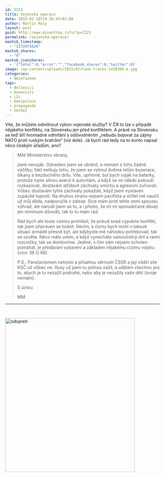 ```yaml
---
id: 2223
title: Vojenská operace
date: 2015-02-16T19:36:55+01:00
author: Martin Malý
layout: post
guid: http://www.misantrop.info/?p=2223
permalink: /vojenska-operace/
mashsb_timestamp:
  - "1572971626"
mashsb_shares:
  - "0"
mashsb_jsonshares:
  - '{"total":0,"error":"","facebook_shares":0,"twitter":0}'
image: /wp-content/uploads/2015/02/tank-tracks-1430300-m.jpg
categories:
  - Nezařazené
tags:
  - Bolševici
  - Komunisti
  - Lži
  - manipulace
  - propaganda
  - Verbež
---
```

Víte, že můžete odmítnout výkon vojenské služby? V ČR to lze v případě nějakého konfliktu, na Slovensku jen před konfliktem. A právě na Slovensku se teď šíří hromadné odmítání s odůvodněním &#8222;nebudu bojovat za zájmy NATO proti ruským bratrům&#8220; (viz dole). Já bych rád tedy na to konto napsal něco českým úřadům, ano?

<!--more-->

> Milé Ministerstvo obrany,
> 
> jsem nevoják. Odvedení jsem se ubránil, a nemám z toho žádné výčitky; fakt nelituju toho, že jsem se vyhnul dvěma letům buzerace, šikany a bezduchého drilu. Víte, upřímně, byl bych voják na baterky, protože trpím silnou averzí k autoritám, a když se mi někdo pokouší rozkazovat, dostávám střídavě záchvaty smíchu a agresivní zuřivosti. Vůbec dostávám tyhle záchvaty pokaždé, když jsem vystaven zupácké tuposti. Na druhou stranu nejsem pacifista a střílet mě naučil už můj děda, nadporučík v záloze. Sice mám proti téhle zemi spoustu výhrad, ale narodil jsem se tu, a i přesto, že mi mí spoluobčané dávají jen minimum důvodů, tak to tu mám rád.
> 
> Rád bych ale touto cestou prohlásil, že pokud snad vypukne konflikt, tak jsem připraven se bránit. Nevím, k čemu bych mohl v takové situaci armádě přesně být, ale kdybyste mě náhodou potřebovali, tak se ozvěte. Něco málo umím, a když vynecháte samoúčelný dril a ranní rozcvičky, tak se domluvíme. Jediné, s čím vám nejsem ochoten pomáhat, je předávání vybavení a základen nějakému cizímu vojsku (vzor 38 či 68).
> 
> P.S.: Panslavismem netrpím a přísahou věrnosti ČSSR a její vůdčí síle KSČ už vůbec ne. Rusy už jsem tu jednou zažil, a udělám všechno pro to, abych je tu nezažil podruhé, nebo aby je nezažily vaše děti (svoje nemám).
> 
> S úctou
> 
> MM

* * *

&nbsp;

[<img class="aligncenter size-medium wp-image-2224" src="http://www.misantrop.info/wp-content/uploads/2015/02/odopreti-422x500.jpg" alt="odopreti" width="422" height="500" srcset="https://www.misantrop.info/wp-content/uploads/2015/02/odopreti-422x500.jpg 422w, https://www.misantrop.info/wp-content/uploads/2015/02/odopreti-168x200.jpg 168w, https://www.misantrop.info/wp-content/uploads/2015/02/odopreti.jpg 811w" sizes="(max-width: 422px) 100vw, 422px" />](http://www.misantrop.info/wp-content/uploads/2015/02/odopreti.jpg)